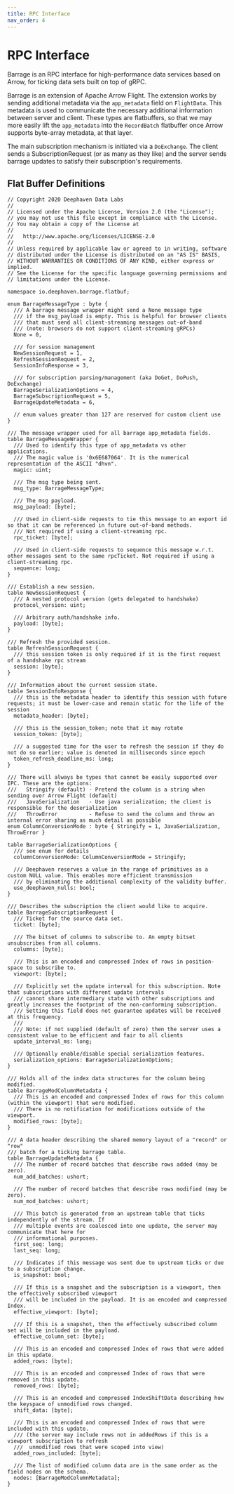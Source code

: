 ```yaml
---
title: RPC Interface
nav_order: 4
---
```


<!---
  Copyright 2020 Deephaven Data Labs

  Licensed under the Apache License, Version 2.0 (the "License");
  you may not use this file except in compliance with the License.
  You may obtain a copy of the License at

    http://www.apache.org/licenses/LICENSE-2.0

  Unless required by applicable law or agreed to in writing, software
  distributed under the License is distributed on an "AS IS" BASIS,
  WITHOUT WARRANTIES OR CONDITIONS OF ANY KIND, either express or implied.
  See the License for the specific language governing permissions and
  limitations under the License.
-->

RPC Interface
=============

Barrage is an RPC interface for high-performance data services based on Arrow,
for ticking data sets built on top of gRPC.

Barrage is an extension of Apache Arrow Flight. The extension works by sending
additional metadata via the `app_metadata` field on `FlightData`. This metadata
is used to communicate the necessary additional information between server
and client. These types are flatbuffers, so that we may more easily lift the
`app_metadata` into the `RecordBatch` flatbuffer once Arrow supports byte-array
metadata, at that layer.

The main subscription mechanism is initiated via a `DoExchange`. The client
sends a SubscriptionRequest (or as many as they like) and the server sends
barrage updates to satisfy their subscription's requirements.


Flat Buffer Definitions
-----------------------

```fbs
// Copyright 2020 Deephaven Data Labs
//
// Licensed under the Apache License, Version 2.0 (the "License");
// you may not use this file except in compliance with the License.
// You may obtain a copy of the License at
//
//   http://www.apache.org/licenses/LICENSE-2.0
//
// Unless required by applicable law or agreed to in writing, software
// distributed under the License is distributed on an "AS IS" BASIS,
// WITHOUT WARRANTIES OR CONDITIONS OF ANY KIND, either express or implied.
// See the License for the specific language governing permissions and
// limitations under the License.

namespace io.deephaven.barrage.flatbuf;

enum BarrageMessageType : byte {
  /// A barrage message wrapper might send a None message type
  /// if the msg_payload is empty. This is helpful for browser clients
  /// that must send all client-streaming messages out-of-band
  /// (note: browsers do not support client-streaming gRPCs)
  None = 0,

  /// for session management
  NewSessionRequest = 1,
  RefreshSessionRequest = 2,
  SessionInfoResponse = 3,

  /// for subscription parsing/management (aka DoGet, DoPush, DoExchange)
  BarrageSerializationOptions = 4,
  BarrageSubscriptionRequest = 5,
  BarrageUpdateMetadata = 6,

  // enum values greater than 127 are reserved for custom client use
}

/// The message wrapper used for all barrage app_metadata fields.
table BarrageMessageWrapper {
  /// Used to identify this type of app_metadata vs other applications.
  /// The magic value is '0x6E687064'. It is the numerical representation of the ASCII "dhvn".
  magic: uint;

  /// The msg type being sent.
  msg_type: BarrageMessageType;

  /// The msg payload.
  msg_payload: [byte];

  /// Used in client-side requests to tie this message to an export id so that it can be referenced in future out-of-band methods.
  /// Not required if using a client-streaming rpc.
  rpc_ticket: [byte];

  /// Used in client-side requests to sequence this message w.r.t. other messages sent to the same rpcTicket. Not required if using a client-streaming rpc.
  sequence: long;
}

/// Establish a new session.
table NewSessionRequest {
  /// A nested protocol version (gets delegated to handshake)
  protocol_version: uint;

  /// Arbitrary auth/handshake info.
  payload: [byte];
}

/// Refresh the provided session.
table RefreshSessionRequest {
  /// this session token is only required if it is the first request of a handshake rpc stream
  session: [byte];
}

/// Information about the current session state.
table SessionInfoResponse {
  /// this is the metadata header to identify this session with future requests; it must be lower-case and remain static for the life of the session
  metadata_header: [byte];

  /// this is the session_token; note that it may rotate
  session_token: [byte];

  /// a suggested time for the user to refresh the session if they do not do so earlier; value is denoted in milliseconds since epoch
  token_refresh_deadline_ms: long;
}

/// There will always be types that cannot be easily supported over IPC. These are the options:
///   Stringify (default) - Pretend the column is a string when sending over Arrow Flight (default)
///   JavaSerialization   - Use java serialization; the client is responsible for the deserialization
///   ThrowError          - Refuse to send the column and throw an internal error sharing as much detail as possible
enum ColumnConversionMode : byte { Stringify = 1, JavaSerialization, ThrowError }

table BarrageSerializationOptions {
  /// see enum for details
  columnConversionMode: ColumnConversionMode = Stringify;

  /// Deephaven reserves a value in the range of primitives as a custom NULL value. This enables more efficient transmission
  /// by eliminating the additional complexity of the validity buffer.
  use_deephaven_nulls: bool;
}

/// Describes the subscription the client would like to acquire.
table BarrageSubscriptionRequest {
  /// Ticket for the source data set.
  ticket: [byte];

  /// The bitset of columns to subscribe to. An empty bitset unsubscribes from all columns.
  columns: [byte];

  /// This is an encoded and compressed Index of rows in position-space to subscribe to.
  viewport: [byte];

  /// Explicitly set the update interval for this subscription. Note that subscriptions with different update intervals
  /// cannot share intermediary state with other subscriptions and greatly increases the footprint of the non-conforming subscription.
  /// Setting this field does not guarantee updates will be received at this frequency.
  ///
  /// Note: if not supplied (default of zero) then the server uses a consistent value to be efficient and fair to all clients
  update_interval_ms: long;

  /// Optionally enable/disable special serialization features.
  serialization_options: BarrageSerializationOptions;
}

/// Holds all of the index data structures for the column being modified.
table BarrageModColumnMetadata {
  /// This is an encoded and compressed Index of rows for this column (within the viewport) that were modified.
  /// There is no notification for modifications outside of the viewport.
  modified_rows: [byte];
}

/// A data header describing the shared memory layout of a "record" or "row"
/// batch for a ticking barrage table.
table BarrageUpdateMetadata {
  /// The number of record batches that describe rows added (may be zero).
  num_add_batches: ushort;

  /// The number of record batches that describe rows modified (may be zero).
  num_mod_batches: ushort;

  /// This batch is generated from an upstream table that ticks independently of the stream. If
  /// multiple events are coalesced into one update, the server may communicate that here for
  /// informational purposes.
  first_seq: long;
  last_seq: long;

  /// Indicates if this message was sent due to upstream ticks or due to a subscription change.
  is_snapshot: bool;

  /// If this is a snapshot and the subscription is a viewport, then the effectively subscribed viewport
  /// will be included in the payload. It is an encoded and compressed Index.
  effective_viewport: [byte];

  /// If this is a snapshot, then the effectively subscribed column set will be included in the payload.
  effective_column_set: [byte];

  /// This is an encoded and compressed Index of rows that were added in this update.
  added_rows: [byte];

  /// This is an encoded and compressed Index of rows that were removed in this update.
  removed_rows: [byte];

  /// This is an encoded and compressed IndexShiftData describing how the keyspace of unmodified rows changed.
  shift_data: [byte];

  /// This is an encoded and compressed Index of rows that were included with this update.
  /// (the server may include rows not in addedRows if this is a viewport subscription to refresh
  ///  unmodified rows that were scoped into view)
  added_rows_included: [byte];

  /// The list of modified column data are in the same order as the field nodes on the schema.
  nodes: [BarrageModColumnMetadata];
}
```
